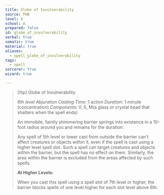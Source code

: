 ```yaml
---
title: Globe of Invulnerability
source: PHB
level: 6
school: A
prepared: false
id: globe_of_invulnerability
verbal: true
somatic: true
material: true
aliases:
  - spell_globe_of_invulnerability
tags:
  - spell
sorcerer: true
wizard: true

---
```

>[!tip] Globe of Invulnerability
>
> *6th level Abjuration*
> *Casting Time:* 1 action
> *Duration:* 1 minute (concentration)
> *Components:* V, S, M(a glass or crystal bead that shatters when the spell ends)
>
>An immobile, faintly shimmering barrier springs into existence in a 10-foot radius around you and remains for the duration.
>
>Any spell of 5th level or lower cast from outside the barrier can't affect creatures or objects within it, even if the spell is cast using a higher level spell slot. Such a spell can target creatures and objects within the barrier, but the spell has no effect on them. Similarly, the area within the barrier is excluded from the areas affected by such spells.
>
>**At Higher Levels:**
>
>When you cast this spell using a spell slot of 7th level or higher, the barrier blocks spells of one level higher for each slot level above 6th.
>


